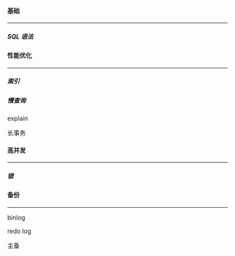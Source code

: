 #### 基础

------



##### SQL 语法











#### 性能优化

------



##### 索引





##### 慢查询



explain





长事务























#### 高并发

------



##### 锁





#### 备份

------



binlog

redo log

主备





